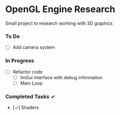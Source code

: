 # OpenGL Engine Research

Small project to research working with 3D graphics

### To Do
- [ ] Add camera system

### In Progress
- [ ] Refactor code
    - [ ] ImGui interface with debug information
    - [ ] Main Loop

### Completed Tasks ✓
- [✓] Shaders
